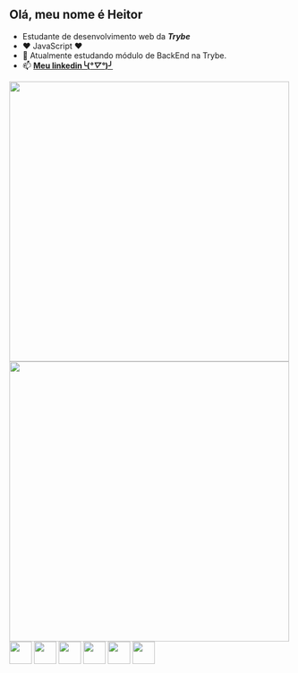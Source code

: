  ## Olá, meu nome é Heitor
- Estudante de desenvolvimento web da <em><b>Trybe</b></em>
- ❤ JavaScript ❤
- 🌱 Atualmente estudando módulo de BackEnd na Trybe.
- 📫 <a href='https://www.linkedin.com/in/heitor-candido/'><b>Meu linkedin╰(*°▽°*)╯</b></a>
<div> 
  <img src='https://github-readme-stats.vercel.app/api?username=hektho&count_private=truea&show_icons=true&theme=merko' width='500px'/>
  <img src='https://github-readme-stats.vercel.app/api/top-langs/?username=hektho&layout=compact' width='500px'/>
</div>
<div>
  <img src="https://cdn.jsdelivr.net/gh/devicons/devicon/icons/html5/html5-plain-wordmark.svg" width='40px'/>
  <img src="https://cdn.jsdelivr.net/gh/devicons/devicon/icons/css3/css3-plain-wordmark.svg" width='40px'/>
  <img src="https://cdn.jsdelivr.net/gh/devicons/devicon/icons/javascript/javascript-original.svg" width='40px'/>
  <img src="https://cdn.jsdelivr.net/gh/devicons/devicon/icons/jest/jest-plain.svg" width='40px'/>
  <img src="https://cdn.jsdelivr.net/gh/devicons/devicon/icons/react/react-original-wordmark.svg"  width='40px'/>
  <img src="https://cdn.jsdelivr.net/gh/devicons/devicon/icons/redux/redux-original.svg" width='40px'/>     
</div>

##
